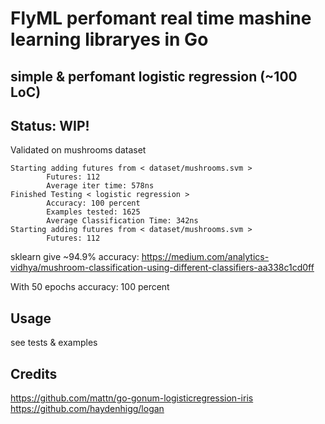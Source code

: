 # FlyML perfomant real time mashine learning libraryes in Go

## simple & perfomant logistic regression (~100 LoC)

## Status: WIP!

Validated on mushrooms dataset

```
Starting adding futures from < dataset/mushrooms.svm >
        Futures: 112
        Average iter time: 578ns
Finished Testing < logistic regression >
        Accuracy: 100 percent
        Examples tested: 1625
        Average Classification Time: 342ns
Starting adding futures from < dataset/mushrooms.svm >
        Futures: 112
```

sklearn give ~94.9% accuracy: https://medium.com/analytics-vidhya/mushroom-classification-using-different-classifiers-aa338c1cd0ff

With 50 epochs accuracy: 100 percent

## Usage

see tests & examples

## Credits

https://github.com/mattn/go-gonum-logisticregression-iris
https://github.com/haydenhigg/logan